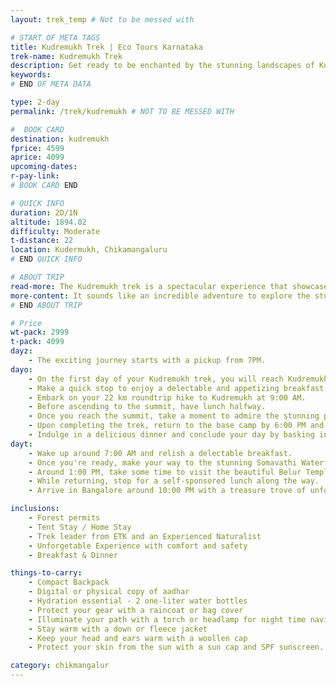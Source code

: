 ```yaml
---
layout: trek_temp # Not to be messed with

# START OF META TAGS
title: Kudremukh Trek | Eco Tours Karnataka
trek-name: Kudremukh Trek
description: Get ready to be enchanted by the stunning landscapes of Kudremukh with Eco Tours Karnataka. With an exciting trek and the best price, this weekend package is perfect for adventure enthusiasts. Book now!
keywords: 
# END OF META DATA

type: 2-day
permalink: /trek/kudremukh # NOT TO BE MESSED WITH

#  BOOK CARD
destination: kudremukh
fprice: 4599
aprice: 4099
upcoming-dates:
r-pay-link: 
# BOOK CARD END

# QUICK INFO
duration: 2D/1N
altitude: 1894.02
difficulty: Moderate
t-distance: 22
location: Kudermukh, Chikamangaluru
# END QUICK INFO

# ABOUT TRIP
read-more: The Kudremukh trek is a spectacular experience that showcases the breathtaking beauty of the Western Ghats, a UNESCO World Heritage Site. Known as the Himalayas of the south, Kudremukh offers a mesmerizing trek that takes you through dense forests, bamboo shrubs, and cascading waterfalls, culminating in the breathtaking sight of grasslands. The trek offers a diverse range of scenery, and the changing landscapes will keep you captivated throughout. It is no surprise that the Kudremukh trek is a popular choice among nature lovers and adventure enthusiasts alike.
more-content: It sounds like an incredible adventure to explore the stunning beauty of Kudremukh on a trek. The trek promises a captivating journey through dense forests, narrow streams, cascading waterfalls, bamboo shrubs, and grasslands. The changing scenery along the trek adds to its charm and is sure to keep nature lovers fascinated.<br><br>The summit rewards trekkers with a breathtaking view, despite the pushing winds that may take them off balance for a few minutes. The Hanging Bridge and Kodige Falls are some of the other highlights of the trek, which are worth exploring.<br><br>Whether it's to challenge one's mental and physical strength or to soak in the beauty of nature, the Kudremukh trek offers a perfect adventure. Book your slot soon to be part of this magical journey amidst the Western Ghats, a UNESCO World Heritage Site.
# END ABOUT TRIP

# Price
wt-pack: 2999
t-pack: 4099
dayz:
    - The exciting journey starts with a pickup from 7PM.
dayo: 
    - On the first day of your Kudremukh trek, you will reach Kudremukh National Park at approximately 7:00 AM.
    - Make a quick stop to enjoy a delectable and appetizing breakfast on your way to the campsite.
    - Embark on your 22 km roundtrip hike to Kudremukh at 9:00 AM.
    - Before ascending to the summit, have lunch halfway.
    - Once you reach the summit, take a moment to admire the stunning panoramic view of the beautiful surroundings.
    - Upon completing the trek, return to the base camp by 6:00 PM and enjoy some quality time with your friends.
    - Indulge in a delicious dinner and conclude your day by basking in the warmth of the bonfire.
dayt: 
    - Wake up around 7:00 AM and relish a delectable breakfast.
    - Once you're ready, make your way to the stunning Somavathi Waterfall and revel in its awe-inspiring vistas.
    - Around 1:00 PM, take some time to visit the beautiful Belur Temple before heading out for lunch.
    - While returning, stop for a self-sponsored lunch along the way.
    - Arrive in Bangalore around 10:00 PM with a treasure trove of unforgettable memories.

inclusions:
    - Forest permits
    - Tent Stay / Home Stay
    - Trek leader from ETK and an Experienced Naturalist
    - Unforgetable Experience with comfort and safety
    - Breakfast & Dinner

things-to-carry: 
    - Compact Backpack
    - Digital or physical copy of aadhar
    - Hydration essential - 2 one-liter water bottles
    - Protect your gear with a raincoat or bag cover
    - Illuminate your path with a torch or headlamp for night time navigation
    - Stay warm with a down or fleece jacket
    - Keep your head and ears warm with a woollen cap
    - Protect your skin from the sun with a sun cap and SPF sunscreen.

category: chikmangalur
---
```

